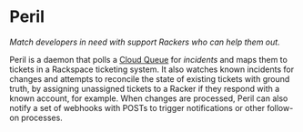 # Peril

*Match developers in need with support Rackers who can help them out.*

Peril is a daemon that polls a
[Cloud Queue](http://docs.rackspace.com/queues/api/v1.0/cq-devguide/content/overview.html)
for *incidents* and maps them to tickets in a Rackspace ticketing system. It also watches
known incidents for changes and attempts to reconcile the state of existing tickets with
ground truth, by assigning unassigned tickets to a Racker if they respond with a known
account, for example. When changes are processed, Peril can also notify a set of webhooks
with POSTs to trigger notifications or other follow-on processes.
